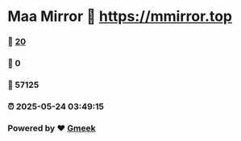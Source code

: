 # Maa Mirror :link: https://mmirror.top 
### :page_facing_up: [20](https://mmirror.top/tag.html) 
### :speech_balloon: 0 
### :hibiscus: 57125 
### :alarm_clock: 2025-05-24 03:49:15 
### Powered by :heart: [Gmeek](https://github.com/Meekdai/Gmeek)
